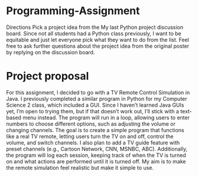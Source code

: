 # Programming-Assignment
Directions  Pick a project idea from the My last Python project discussion board. Since not all students had a Python class previously, I want to be equitable and just let everyone pick what they want to do from the list. Feel free to ask further questions about the project idea from the original poster by replying on the discussion board. 
# Project proposal
For this assignment, I decided to go with a TV Remote Control Simulation in Java. I previously completed a similar program in Python for my Computer Science 2 class, which included a GUI. Since I haven’t learned Java GUIs yet, I’m open to trying them, but if that doesn’t work out, I’ll stick with a text-based menu instead. The program will run in a loop, allowing users to enter numbers to choose different options, such as adjusting the volume or changing channels. The goal is to create a simple program that functions like a real TV remote, letting users turn the TV on and off, control the volume, and switch channels. I also plan to add a TV guide feature with preset channels (e.g., Cartoon Network, CNN, MSNBC, ABC). Additionally, the program will log each session, keeping track of when the TV is turned on and what actions are performed until it is turned off. My aim is to make the remote simulation feel realistic but make it simple to use. 
